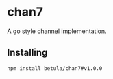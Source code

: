 # chan7

A go style channel implementation.

## Installing

```bash
npm install betula/chan7#v1.0.0
```
